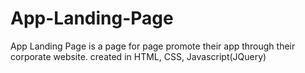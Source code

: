 # App-Landing-Page
App Landing Page is a page for page promote their app through their corporate website. created in HTML, CSS, Javascript(JQuery)

